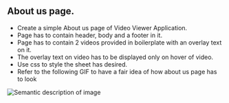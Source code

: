 ## About us page.
- Create a simple About us page of Video Viewer Application.
- Page has to contain header, body and a footer in it.
- Page has to contain 2 videos provided in boilerplate with an overlay text on it.
- The overlay text on video has to be displayed only on hover of video.
- Use css to style the sheet has desired.
- Refer to the following GIF to have a fair idea of how about us page has to look

![Semantic description of image](/aboutUs_page.gif)

